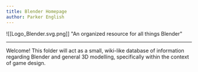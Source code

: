 ```yaml
---
title: Blender Homepage
author: Parker English
---
```

![[Logo_Blender.svg.png]]
"An organized resource for all things Blender"

---
Welcome! This folder will act as a small, wiki-like database of information regarding Blender and general 3D modelling, specifically within the context of game design.